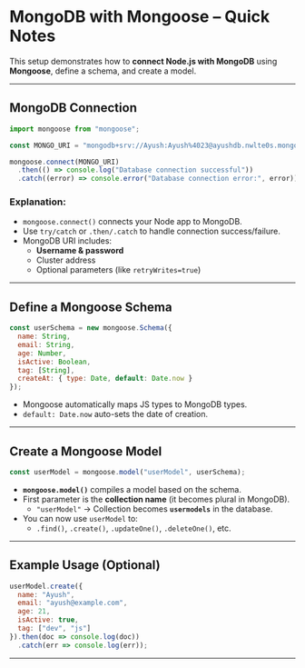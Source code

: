 #  MongoDB with Mongoose – Quick Notes

This setup demonstrates how to **connect Node.js with MongoDB** using **Mongoose**, define a schema, and create a model.

---

##  MongoDB Connection

```js
import mongoose from "mongoose";

const MONGO_URI = "mongodb+srv://Ayush:Ayush%4023@ayushdb.nwlte0s.mongodb.net/?retryWrites=true&w=majority&appName=AyushDB";

mongoose.connect(MONGO_URI)
  .then(() => console.log("Database connection successful"))
  .catch((error) => console.error("Database connection error:", error));
```

###  Explanation:
- `mongoose.connect()` connects your Node app to MongoDB.
- Use `try/catch` or `.then/.catch` to handle connection success/failure.
- MongoDB URI includes:
  - **Username & password**
  - Cluster address
  - Optional parameters (like `retryWrites=true`)

---

##  Define a Mongoose Schema

```js
const userSchema = new mongoose.Schema({
  name: String,
  email: String,
  age: Number,
  isActive: Boolean,
  tag: [String],
  createAt: { type: Date, default: Date.now }
});
```

- Mongoose automatically maps JS types to MongoDB types.
- `default: Date.now` auto-sets the date of creation.

---

##  Create a Mongoose Model

```js
const userModel = mongoose.model("userModel", userSchema);
```

- **`mongoose.model()`** compiles a model based on the schema.
- First parameter is the **collection name** (it becomes plural in MongoDB).
  - `"userModel"` → Collection becomes **`usermodels`** in the database.
- You can now use `userModel` to:
  - `.find()`, `.create()`, `.updateOne()`, `.deleteOne()`, etc.

---

##  Example Usage (Optional)

```js
userModel.create({
  name: "Ayush",
  email: "ayush@example.com",
  age: 21,
  isActive: true,
  tag: ["dev", "js"]
}).then(doc => console.log(doc))
  .catch(err => console.log(err));
```

---
